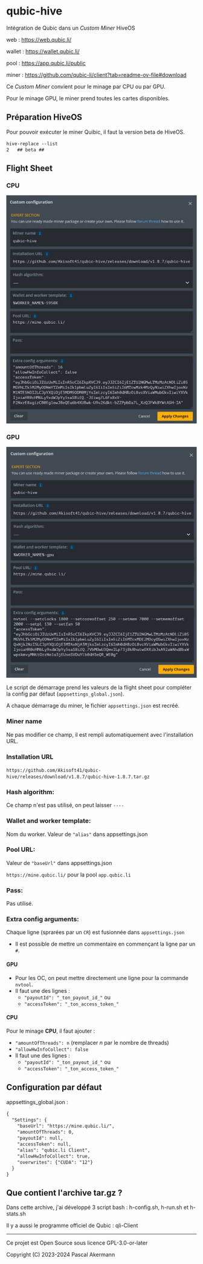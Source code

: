 # qubic-hive

Intégration de Qubic dans un *Custom Miner* HiveOS

web : https://web.qubic.li/

wallet : https://wallet.qubic.li/

pool : https://app.qubic.li/public

miner : https://github.com/qubic-li/client?tab=readme-ov-file#download

Ce *Custom Miner* convient pour le minage par CPU ou par GPU.

Pour le minage GPU, le miner prend toutes les cartes disponibles.



## Préparation HiveOS

Pour pouvoir exécuter le miner Quibic, il faut la version beta de HiveOS.

```
hive-replace --list
2   ## beta ##
```



## Flight Sheet

### CPU
![Flight Sheet CPU](/img/FlightSheetCPU.png)

### GPU
![Flight Sheet GPU](/img/FlightSheetGPU.png)

Le script de démarrage prend les valeurs de la flight sheet pour compléter la config par défaut (`appsettings_global.json`).

A chaque démarrage du miner, le fichier `appsettings.json` est recréé.

### Miner name

Ne pas modifier ce champ, il est rempli automatiquement avec l'installation URL.

### Installation URL

`https://github.com/Akisoft41/qubic-hive/releases/download/v1.8.7/qubic-hive-1.8.7.tar.gz`

### Hash algorithm:

Ce champ n'est pas utilisé, on peut laisser `----`

### Wallet and worker template:

Nom du worker. Valeur de `"alias"` dans appsettings.json

### Pool URL:

Valeur de `"baseUrl"` dans appsettings.json

`https://mine.qubic.li/` pour la pool `app.qubic.li`

### Pass:

Pas utilisé.

### Extra config arguments:

Chaque ligne (sprarées par un `CR`) est fusionnée dans `appsettings.json`

- Il est possible de mettre un commentaire en commençant la ligne par un `#`.

#### GPU
- Pour les OC, on peut mettre directement une ligne pour la commande `nvtool`.
- Il faut une des lignes :
  - `"payoutId": "_ton_payout_id_"` ou 
  - `"accessToken": "_ton_access_token_"`

#### CPU
Pour le minage **CPU**, il faut ajouter :
- `"amountOfThreads": n` (remplacer *n* par le nombre de threads)
- `"allowHwInfoCollect": false`
- Il faut une des lignes :
  - `"payoutId": "_ton_payout_id_"` ou 
  - `"accessToken": "_ton_access_token_"`

## Configuration par défaut

appsettings_global.json :
```
{
  "Settings": {
    "baseUrl": "https://mine.qubic.li/",
    "amountOfThreads": 0,
    "payoutId": null,
    "accessToken": null,
    "alias": "qubic.li Client",
    "allowHwInfoCollect": true,
    "overwrites": {"CUDA": "12"}
  }
}
```



## Que contient l'archive tar.gz ?

Dans cette archive, j'ai développé 3 script bash : h-config.sh, h-run.sh et h-stats.sh

Il y a aussi le programme officiel de Qubic : qli-Client


______________

Ce projet est Open Source sous licence GPL-3.0-or-later

Copyright (C) 2023-2024 Pascal Akermann
